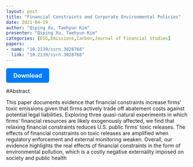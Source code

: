 ```yaml
---
layout: post
title: "Financial Constraints and Corporate Environmental Policies"
date: 2021-04-19
author: "Qiping Xu, Taehyun Kim"
presenter: "Qiping Xu, Taehyun Kim"
categories: [ESG,Emissions,Carbon,Journal of Financial Studies]
papers:
- name: "10.2139/ssrn.3028768"
  link: "10.2139/ssrn.3028768"
---
```


<p>
  <a href='https://sci.bban.top/pdf/10.2139/ssrn.3028768.pdf' class='button'>
    Download
  </a>
</p>

<style>
  .button {
    display: inline-block;
    padding: 10px 20px;
    background-color: #007bff;
    color: #fff;
    text-decoration: none;
    border-radius: 5px;
    font-size: 16px;
    font-weight: bold;
  }
</style>

#Abstract
<p>This paper documents evidence that financial constraints increase firms’ toxic emissions given that firms actively trade off abatement costs against potential legal liabilities. Exploring three quasi-natural experiments in which firms’ financial resources are likely exogenously affected, we find that relaxing financial constraints reduces U.S. public firms’ toxic releases. The effects of financial constraints on toxic releases are amplified when regulatory enforcement and external monitoring weaken. Overall, our evidence highlights the real effects of financial constraints in the form of environmental pollution, which is a costly negative externality imposed on society and public health</p>
